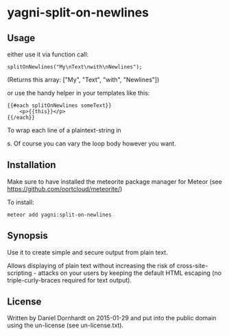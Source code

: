 yagni-split-on-newlines
===

Usage
---

either use it via function call:

    splitOnNewlines("My\nText\nwith\nNewlines");

(Returns this array: ["My", "Text", "with", "Newlines"])

or use the handy helper in your templates like this:

    {{#each splitOnNewlines someText}}
        <p>{{this}}</p>
    {{/each}}

To wrap each line of a plaintext-string in <p>s. Of course you can vary the loop body however you want.

Installation
---

Make sure to have installed the meteorite package manager for Meteor (see https://github.com/oortcloud/meteorite/)

To install:

    meteor add yagni:split-on-newlines

Synopsis
---

Use it to create simple and secure output from plain text.

Allows displaying of plain text without increasing the risk of cross-site-scripting - attacks
on your users by keeping the default HTML escaping (no triple-curly-braces required for text output).

License
---

Written by Daniel Dornhardt <daniel at dornhardt.com> on 2015-01-29 and put into the public domain using the un-license (see un-license.txt).
